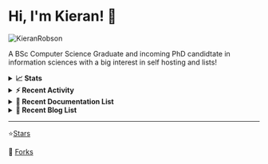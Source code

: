 
# Hi, I'm Kieran! 👋  

<p>
    <img src="https://komarev.com/ghpvc/?username=KieranRobson" alt="KieranRobson"/>       
</p>

A BSc Computer Science Graduate and incoming PhD candidtate in information sciences with a big interest in self hosting and lists!

<!-- Stats -->
<details>
<summary><b>📈 Stats</b></summary>

![Metrics](assets/metrics.plugin.activity.svg) 

</details>


<!-- Recenet Activity -->
<details>
<summary><b>⚡ Recent Activity</b></summary>

<!--START_SECTION:activity-->
1. 🗣 Commented on [#3198](https://github.com/awesome-selfhosted/awesome-selfhosted/issues/3198) in [awesome-selfhosted/awesome-selfhosted](https://github.com/awesome-selfhosted/awesome-selfhosted)
2. 💪 Opened PR [#3197](https://github.com/awesome-selfhosted/awesome-selfhosted/pull/3197) in [awesome-selfhosted/awesome-selfhosted](https://github.com/awesome-selfhosted/awesome-selfhosted)
3. 🗣 Commented on [#3193](https://github.com/awesome-selfhosted/awesome-selfhosted/issues/3193) in [awesome-selfhosted/awesome-selfhosted](https://github.com/awesome-selfhosted/awesome-selfhosted)
4. ❗️ Closed issue [#54](https://github.com/nodiscc/hecat/issues/54) in [nodiscc/hecat](https://github.com/nodiscc/hecat)
5. 🗣 Commented on [#54](https://github.com/nodiscc/hecat/issues/54) in [nodiscc/hecat](https://github.com/nodiscc/hecat)
6. 🗣 Commented on [#3195](https://github.com/awesome-selfhosted/awesome-selfhosted/issues/3195) in [awesome-selfhosted/awesome-selfhosted](https://github.com/awesome-selfhosted/awesome-selfhosted)
7. 💪 Opened PR [#3194](https://github.com/awesome-selfhosted/awesome-selfhosted/pull/3194) in [awesome-selfhosted/awesome-selfhosted](https://github.com/awesome-selfhosted/awesome-selfhosted)
8. 🗣 Commented on [#3165](https://github.com/awesome-selfhosted/awesome-selfhosted/issues/3165) in [awesome-selfhosted/awesome-selfhosted](https://github.com/awesome-selfhosted/awesome-selfhosted)
9. 🗣 Commented on [#3165](https://github.com/awesome-selfhosted/awesome-selfhosted/issues/3165) in [awesome-selfhosted/awesome-selfhosted](https://github.com/awesome-selfhosted/awesome-selfhosted)
10. 💪 Opened PR [#3193](https://github.com/awesome-selfhosted/awesome-selfhosted/pull/3193) in [awesome-selfhosted/awesome-selfhosted](https://github.com/awesome-selfhosted/awesome-selfhosted)
<!--END_SECTION:activity-->

More Activity [Here](pages/RECENT-ACTIVITY.md)
</details>



<!-- Recent Documentation List -->
<details>
  <summary><b>📰 Recent Documentation List</b></summary>
    <p>
        
<!-- BLOG-POST-LIST:START -->
- [What I Run On My VPS](https://blog.kieranrobson.com//posts/What-I-Run-On-My-VPS/)
<!-- BLOG-POST-LIST:END -->

</p>
</details>

<!-- Recent Documentation List -->
<details>
  <summary><b>📰 Recent Blog List</b></summary>
    <p>
        
<!-- BLOG-POST-LIST:START -->
<!-- BLOG-POST-LIST:END -->

</p>
</details>


-----
⭐[Stars](pages/STARRED-REPOS.md)

🍴 [Forks](https://github.com/forks-by-kieran)
